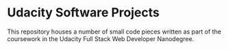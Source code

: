 # Udacity Software Projects #

This repository houses a number of small code pieces written as part of the coursework in the Udacity Full Stack Web Developer Nanodegree.
